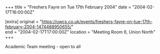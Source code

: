 +++
title = "Freshers Fayre on Tue 17th February 2004"
date = "2004-02-17T16:00:00Z"

[extra]
original = "https://uwcs.co.uk/events/freshers-fayre-on-tue-17th-february-2004-1474488950655/"    
end = "2004-02-17T17:00:00Z"
location = "Meeting Room 6, Union North"
+++

Academic Team meeting - open to all

